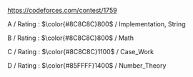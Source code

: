 https://codeforces.com/contest/1759

A / Rating : $\color{#8C8C8C}800$ / Implementation, String

B / Rating : $\color{#8C8C8C}800$ / Math

C / Rating : $\color{#8C8C8C}1100$ / Case_Work

D / Rating : $\color{#85FFFF}1400$ / Number_Theory
